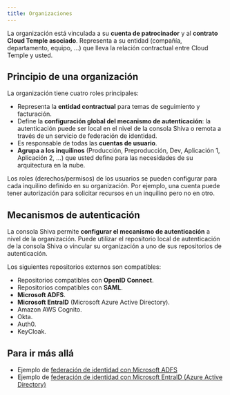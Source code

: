 ```yaml
---
title: Organizaciones
---
```

La organización está vinculada a su __cuenta de patrocinador__ y al __contrato Cloud Temple asociado__. Representa a su entidad (compañía, departamento, equipo, ...) que lleva la relación contractual entre Cloud Temple y usted.

## Principio de una organización

La organización tiene cuatro roles principales:

- Representa la __entidad contractual__ para temas de seguimiento y facturación.
- Define la __configuración global del mecanismo de autenticación__: la autenticación puede ser local en el nivel de la consola Shiva o remota a través de un servicio de federación de identidad.
- Es responsable de todas las __cuentas de usuario__.
- __Agrupa a los inquilinos__ (Producción, Preproducción, Dev, Aplicación 1, Aplicación 2, ...) que usted define para las necesidades de su arquitectura en la nube.

Los roles (derechos/permisos) de los usuarios se pueden configurar para cada inquilino definido en su organización. Por ejemplo, una cuenta puede tener autorización para solicitar recursos en un inquilino pero no en otro.

## Mecanismos de autenticación

La consola Shiva permite __configurar el mecanismo de autenticación__ a nivel de la organización. Puede utilizar el repositorio local de autenticación de la consola Shiva o vincular su organización a uno de sus repositorios de autenticación.

Los siguientes repositorios externos son compatibles:

- Repositorios compatibles con __OpenID Connect__.
- Repositorios compatibles con __SAML__.
- __Microsoft ADFS__.
- __Microsoft EntraID__ (Microsoft Azure Active Directory).
- Amazon AWS Cognito.
- Okta.
- Auth0.
- KeyCloak.

## Para ir más allá

- Ejemplo de [federación de identidad con Microsoft ADFS](iam/sso_adfs.md)
- Ejemplo de [federación de identidad con Microsoft EntraID (Azure Active Directory)](iam/sso_aad.md)
